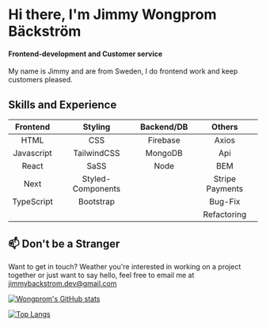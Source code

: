 # Hi there, I'm Jimmy Wongprom Bäckström
#### Frontend-development and Customer service
My name is Jimmy and are from Sweden, I do frontend work and keep customers pleased.



## Skills and Experience


| **Frontend**       | **Styling**     | **Backend/DB** | **Others** |
| :-------------: |:-----------:|:-----:|:-----:|
| HTML        | CSS | Firebase |Axios |
| Javascript  | TailwindCSS |   MongoDB | Api |
| React       | SaSS | Node |  BEM |
| Next        | Styled-Components |  | Stripe Payments |
| TypeScript  | Bootstrap |   | Bug-Fix |
| | | |  Refactoring |


## 📫  Don't be a Stranger 
Want to get in touch? Weather you're interested in working on a project together or just want to say hello, feel free to email me at jimmybackstrom.dev@gmail.com



[![Wongprom's GitHub stats](https://github-readme-stats.vercel.app/api?username=wongprom&theme=radical&show_icons=true)](https://github.com/wongprom/github-readme-stats)


[![Top Langs](https://github-readme-stats.vercel.app/api/top-langs/?username=wongprom&layout=compact&theme=radical&langs_count=8)](https://github.com/wongprom/github-readme-stats)

<!--
**wongprom/wongprom** is a ✨ _special_ ✨ repository because its `README.md` (this file) appears on your GitHub profile.

Here are some ideas to get you started:

- 🔭 I’m currently working on ...
- 🌱 I’m currently learning ...
- 👯 I’m looking to collaborate on ...
- 🤔 I’m looking for help with ...
- 💬 Ask me about ...
- 📫 How to reach me: ...
- 😄 Pronouns: ...
- ⚡ Fun fact: ...
-->
